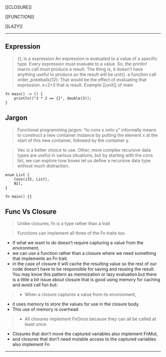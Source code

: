 [[CLOSURE]]

[[FUNCTION]]

[[LAZY]]

---

## Expression
> {}; is a expression
> An expression is evaluated to a value of a specific type.
> Every expression must evaluate to a value. So, the println! macro call must produce a result. The thing is, it doesn’t have anything useful to produce.so the result will be unit().
> a function call order_pokeballs(12): That would be the effect of evaluating that expression.
> x=2+3 that is result.
> Example [[unit]] of main

```rust,no_run,compile_fail
fn main() -> () {
    println!("3 * 2 == {}", double(3));
}
```

## Jargon

> Functional programming jargon: “to cons x onto y” informally means to construct a new container instance by putting the element x at the start of this new container, followed by the container y.

> Vec<T> is a better choice to use. Other, more complex recursive data types are useful in various situations, but by starting with the cons list, we can explore how boxes let us define a recursive data type without much distraction.

```rust,no_run_compile_fail
enum List {
    Cons(i32, List),
    Nil,
}

fn main() {}
```

## Func Vs Closure

> Unlike closures, fn is a type rather than a trait

> Functions can implement all three of the Fn traits too. 
 - If what we want to do doesn’t require capturing a value from the environment,
 - we can use a function rather than a closure where we need something that implements an Fn trait.
 - in the case of closure it will cache the resulting value so the rest of our code doesn’t have to be responsible for saving and reusing the result. You may know this pattern as memoization or lazy evaluation.but there is a little a bit issue about closure that is good using memory for caching and avoid call fun but:

> - When a closure captures a value from its environment,
- it uses memory to store the values for use in the closure body. 
- This use of memory is overhead

> - All closures implement FnOnce because they can all be called at least once. 
- Closures that don’t move the captured variables also implement FnMut,
- and closures that don’t need mutable access to the captured variables also implement Fn

---
